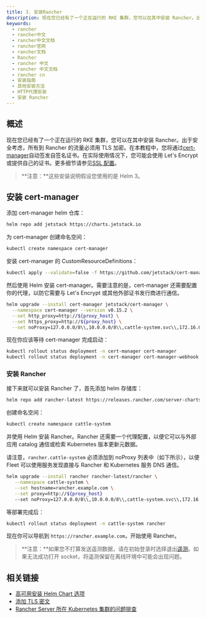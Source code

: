 ```yaml
---
title: 3. 安装Rancher
description: 现在您已经有了一个正在运行的 RKE 集群，您可以在其中安装 Rancher。出于安全考虑，所有到 Rancher 的流量必须用 TLS 加密。在本教程中，您将通过cert-manager自动签发自签名证书。在实际使用情况下，您可能会使用 Let's Encrypt 或提供自己的证书。
keywords:
  - rancher
  - rancher中文
  - rancher中文文档
  - rancher官网
  - rancher文档
  - Rancher
  - rancher 中文
  - rancher 中文文档
  - rancher cn
  - 安装指南
  - 其他安装方法
  - HTTP代理安装
  - 安装 Rancher
---
```


## 概述

现在您已经有了一个正在运行的 RKE 集群，您可以在其中安装 Rancher。出于安全考虑，所有到 Rancher 的流量必须用 TLS 加密。在本教程中，您将通过[cert-manager](https://cert-manager.io/)自动签发自签名证书。在实际使用情况下，您可能会使用 Let's Encrypt 或提供自己的证书。更多细节请参见[SSL 配置](/docs/rancher2.5/installation/install-rancher-on-k8s/_index)。

> **注意：**这些安装说明假设您使用的是 Helm 3。

## 安装 cert-manager

添加 cert-manager helm 仓库：

```bash
helm repo add jetstack https://charts.jetstack.io
```

为 cert-manager 创建命名空间：

```bash
kubectl create namespace cert-manager
```

安装 cert-manager 的 CustomResourceDefinitions：

```bash
kubectl apply --validate=false -f https://github.com/jetstack/cert-manager/releases/download/v0.15.2/cert-manager.crds.yaml
```

然后使用 Helm 安装 cert-manager。需要注意的是，cert-manager 还需要配置你的代理，以防它需要与 Let's Encrypt 或其他外部证书发行商进行通信。

```bash
helm upgrade --install cert-manager jetstack/cert-manager \
  --namespace cert-manager --version v0.15.2 \
  --set http_proxy=http://${proxy_host} \
  --set https_proxy=http://${proxy_host} \
  --set noProxy=127.0.0.0/8\\,10.0.0.0/8\\,cattle-system.svc\\,172.16.0.0/12\\,192.168.0.0/16\\,.svc\\,.cluster.local
```

现在你应该等待 cert-manager 完成启动：

```bash
kubectl rollout status deployment -n cert-manager cert-manager
kubectl rollout status deployment -n cert-manager cert-manager-webhook
```

### 安装 Rancher

接下来就可以安装 Rancher 了，首先添加 helm 存储库：

```bash
helm repo add rancher-latest https://releases.rancher.com/server-charts/latest
```

创建命名空间：

```bash
kubectl create namespace cattle-system
```

并使用 Helm 安装 Rancher。Rancher 还需要一个代理配置，以便它可以与外部应用 catalog 通信或检索 Kubernetes 版本更新元数据。

请注意，`rancher.cattle-system` 必须添加到 noProxy 列表中（如下所示），以便 Fleet 可以使用服务发现直接与 Rancher 和 Kubernetes 服务 DNS 通信。

```bash
helm upgrade --install rancher rancher-latest/rancher \
   --namespace cattle-system \
   --set hostname=rancher.example.com \
   --set proxy=http://${proxy_host}
   --set noProxy=127.0.0.0/8\\,10.0.0.0/8\\,cattle-system.svc\\,172.16.0.0/12\\,192.168.0.0/16\\,.svc\\,.cluster.local,rancher.cattle-system
```

等部署完成后：

```bash
kubectl rollout status deployment -n cattle-system rancher
```

现在你可以导航到 `https://rancher.example.com`，开始使用 Rancher。

> **注意：**如果您不打算发送遥测数据，请在初始登录时选择退出[遥测](/docs/rancher2.5/faq/telemetry/_index)。如果无法成功打开 socket，将遥测保留在离线环境中可能会出现问题。

## 相关链接

- [高可用安装 Helm Chart 选项](/docs/rancher2.5/installation/resources/chart-options/_index)
- [添加 TLS 密文](/docs/rancher2.5/installation/resources/tls-secrets/_index)
- [Rancher Server 所在 Kubernetes 集群的问题排查](/docs/rancher2.5/installation/other-installation-methods/troubleshooting/_index)
